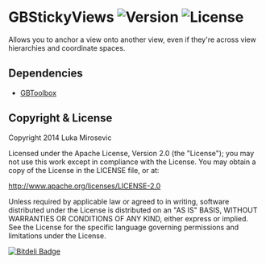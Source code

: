 # GBStickyViews ![Version](https://img.shields.io/cocoapods/v/GBStickyViews.svg?style=flat)&nbsp;![License](https://img.shields.io/badge/license-Apache_2-green.svg?style=flat)

Allows you to anchor a view onto another view, even if they're across view hierarchies and coordinate spaces.

Dependencies
------------

* [GBToolbox](https://github.com/lmirosevic/GBToolbox)

Copyright & License
------------

Copyright 2014 Luka Mirosevic

Licensed under the Apache License, Version 2.0 (the "License"); you may not use this work except in compliance with the License. You may obtain a copy of the License in the LICENSE file, or at:

http://www.apache.org/licenses/LICENSE-2.0

Unless required by applicable law or agreed to in writing, software distributed under the License is distributed on an "AS IS" BASIS, WITHOUT WARRANTIES OR CONDITIONS OF ANY KIND, either express or implied. See the License for the specific language governing permissions and limitations under the License.


[![Bitdeli Badge](https://d2weczhvl823v0.cloudfront.net/lmirosevic/gbstickyviews/trend.png)](https://bitdeli.com/free "Bitdeli Badge")

